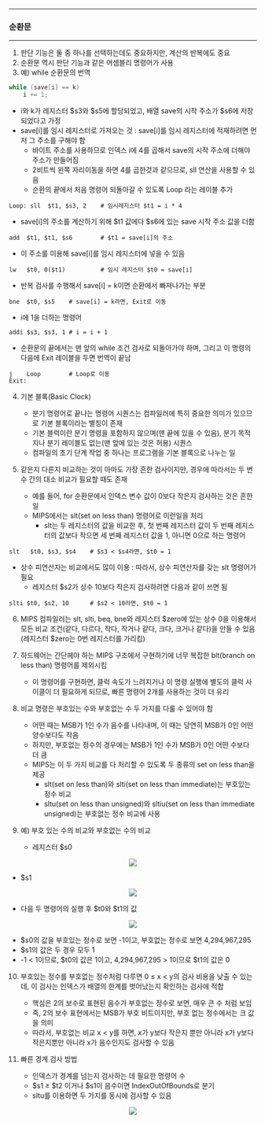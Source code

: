 -----
### 순환문
-----
1. 판단 기능은 둘 중 하나를 선택하는데도 중요하지만, 계산의 반복에도 중요
2. 순환문 역시 판단 기능과 같은 어셈블리 명령어가 사용
3. 예) while 순환문의 번역
```c
while (save[i] == k)
    i += 1;
```
   - i와 k가 레지스터 $s3와 $s5에 할당되었고, 배열 save의 시작 주소가 $s6에 저장되었다고 가정
   - save[i]를 임시 레지스터로 가져오는 것 : save[i]를 임시 레지스터에 적재하려면 먼저 그 주소를 구해야 함
     + 바이트 주소를 사용하므로 인덱스 i에 4를 곱해서 save의 시작 주소에 더해야 주소가 만들어짐
     + 2비트씩 왼쪽 자리이동을 하면 4를 곱한것과 같으므로, sll 연산을 사용할 수 있음
     + 순환의 끝에서 처음 명령어 되돌아갈 수 있도록 Loop 라는 레이블 추가
```
Loop: sll  $t1, $s3, 2    # 임시레지스터 $t1 = i * 4
```
   - save[i]의 주소를 계산하기 위해 $t1 값에다 $s6에 있는 save 시작 주소 값을 더함
```
add  $t1, $t1, $s6        # $t1 = save[i]의 주소
```
   - 이 주소를 이용해 save[i]를 임시 레지스터에 넣을 수 있음
```
lw   $t0, 0($t1)          # 임시 레지스터 $t0 = save[i]
```
   - 반복 검사를 수행해서 save[i] = k이면 순환에서 빠져나가는 부분
```
bne  $t0, $s5    # save[i] = k라면, Exit로 이동
```
   - i에 1을 더하는 명령어
```
addi $s3, $s3, 1 # i = i + 1
```
   - 순환문의 끝에서는 맨 앞의 while 조건 검사로 되돌아가야 하며, 그리고 이 명령의 다음에 Exit 레이블을 두면 번역이 끝남
```
j    Loop        # Loop로 이동
Exit:
```

4. 기본 블록(Basic Clock)
   - 분기 명령어로 끝나는 명령어 시퀀스는 컴파일러에 특히 중요한 의미가 있으므로 기본 블록이라는 별칭이 존재
   - 기본 블럭이란 분기 명령을 포함하지 않으며(맨 끝에 있을 수 있음), 분기 목적지나 분기 레이블도 없는(맨 앞에 있는 것은 허용) 시퀀스
   - 컴파일의 초기 단계 작업 중 하나는 프로그램을 기본 블록으로 나누는 일

5. 같은지 다른지 비교하는 것이 아마도 가장 흔한 검사이지만, 경우에 따라서는 두 변수 간의 대소 비교가 필요할 때도 존재
   - 예를 들어, for 순환문에서 인덱스 변수 값이 0보다 작은지 검사하는 것은 흔한일
   - MIPS에서는 slt(set on less than) 명령어로 이런일을 처리
     + slt는 두 레지스터의 값을 비교한 후, 첫 번째 레지스터 값이 두 번째 레지스터의 값보다 작으면 세 번째 레지스터 값을 1, 아니면 0으로 하는 명령어
```
slt   $t0, $s3, $s4    # $s3 < $s4라면, $t0 = 1
```
   - 상수 피연산자는 비교에서도 많이 이용 : 따라서, 상수 피연산자를 갖는 slt 명령어가 필요
     + 레지스터 $s2가 상수 10보다 작은지 검사하려면 다음과 같이 쓰면 됨
```
slti $t0, $s2, 10      # $s2 < 10라면, $t0 = 1
```

6. MIPS 컴파일러는 slt, slti, beq, bne와 레지스터 $zero에 있는 상수 0을 이용해서 모든 비교 조건(같다, 다르다, 작다, 작거나 같다, 크다, 크거나 같다)을 만들 수 있음 (레지스터 $zero는 0번 레지스터를 가리킴)
7. 하드웨어는 간단헤야 하는 MIPS 구조에서 구현하기에 너무 복잡한 blt(branch on less than) 명령어를 제외시킴
   - 이 명령어를 구현하면, 클럭 속도가 느려지거나 이 명령 실행에 별도의 클럭 사이클이 더 필요하게 되므로, 빠른 명령어 2개를 사용하는 것이 더 유리

8. 비교 명령은 부호있는 수와 부호없는 수 두 가지를 다룰 수 있어야 함
   - 어떤 때는 MSB가 1인 수가 음수를 나타내며, 이 때는 당연히 MSB가 0인 어떤 양수보다도 작음
   - 하지만, 부호없는 정수의 경우에는 MSB가 1인 수가 MSB가 0인 어떤 수보다 더 큼
   - MIPS는 이 두 가지 비교를 다 처리할 수 있도록 두 종류의 set on less than을 제공
     + slt(set on less than)와 slti(set on less than immediate)는 부호있는 정수 비교
     + sltu(set on less than unsigned)와 sltiu(set on less than immediate unsigned)는 부호없는 정수 비교에 사용

9. 예) 부호 있는 수의 비교와 부호없는 수의 비교
   - 레지스터 $s0
<div align="center">
<img src="https://github.com/user-attachments/assets/0a7ad8ad-09ec-4539-980f-cd2b17df3ae5">
</div>

   - $s1
<div align="center">
<img src="https://github.com/user-attachments/assets/7bac4725-2c2f-491d-8a16-e688c535d78e">
</div>

   - 다음 두 명령어의 실행 후 $t0와 $t1의 값
<div align="center">
<img src="https://github.com/user-attachments/assets/ee3fe0b4-80da-4628-a104-fcc46ae3446e">
</div>

   - $s0의 값을 부호있는 정수로 보면 -1이고, 부호없는 정수로 보면 4,294,967,295
   - $s1의 값은 두 경우 모두 1
   - -1 < 1이므로, $t0의 값은 1이고, 4,294,967,295 > 1이므로 $t1의 값은 0

10. 부호있는 정수를 부호없는 정수처럼 다루면 0 ≤ x < y의 검사 비용을 낮출 수 있는데, 이 검사는 인덱스가 배열의 한계를 벗어났는지 확인하는 검사에 적합
    - 핵심은 2의 보수로 표현된 음수가 부호없는 정수로 보면, 매우 큰 수 처럼 보임
    - 즉, 2의 보수 표현에서는 MSB가 부호 비트이지만, 부호 없는 정수에서는 크 값을 의미
    - 따라서, 부호없는 비교 x < y를 하면, x가 y보다 작은지 뿐만 아니라 x가 y보다 작은지뿐만 아니라 x가 음수인지도 검사할 수 있음

11. 빠른 경계 검사 방법
    - 인덱스가 경계를 넘는지 검사하는 데 필요한 명령어 수
    - $s1 ≥ $t2 이거나 $s1이 음수이면 IndexOutOfBounds로 분기
    - sltu를 이용하면 두 가지를 동시에 검사할 수 있음
<div align="center">
<img src="https://github.com/user-attachments/assets/04a2d6d8-16e0-470c-a7d7-45eaa3730e44">
</div>
 
